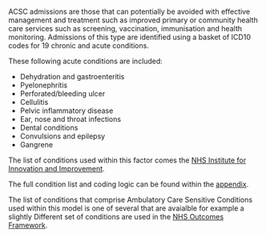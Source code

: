 ACSC admissions are those that can potentially be avoided with effective management and treatment such as improved primary or community health care services such as screening, vaccination, immunisation and health monitoring. Admissions of this type are identified using a basket of ICD10 codes for 19 chronic and acute conditions.

These following acute conditions are included:

* Dehydration and gastroenteritis
* Pyelonephritis
* Perforated/bleeding ulcer
* Cellulitis
* Pelvic inflammatory disease
* Ear, nose and throat infections
* Dental conditions
* Convulsions and epilepsy
* Gangrene

The list of conditions used within this factor comes the [NHS Institute for Innovation and Improvement][1].

[1]: https://digital.nhs.uk/data-and-information/data-tools-and-services/data-services/innovative-uses-of-data/demand-on-healthcare/ambulatory-care-sensitive-conditions

The full condition list and coding logic can be found within the [appendix][2].

[2]: https://digital.nhs.uk/binaries/content/assets/website-assets/data-and-information/data-tools-and-services/data-services/innovative-uses-of-data/acsc-appendix-a.pdf

The list of conditions that comprise Ambulatory Care Sensitive Conditions used within this model is one of several that are avaialble for example a slightly Different set of conditions are used in the [NHS Outcomes Framework][3].

[3]: https://digital.nhs.uk/data-and-information/publications/statistical/nhs-outcomes-framework/february-2021/domain-2-enhancing-quality-of-life-for-people-with-long-term-conditions-nof/2.3.i-unplanned-hospitalisation-for-chronic-ambulatory-care-sensitive-conditions